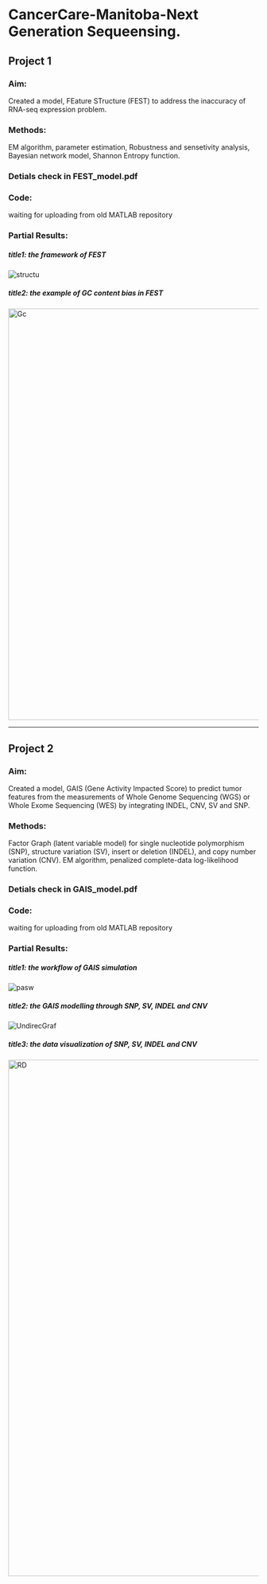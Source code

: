 # CancerCare-Manitoba-Next Generation Sequeensing.


## Project 1
### Aim:  
Created a model, FEature STructure (FEST) to address the inaccuracy of RNA-seq expression problem.
### Methods:  
EM algorithm, parameter estimation, Robustness and sensetivity analysis, Bayesian network model, Shannon Entropy function.
### Detials check in FEST_model.pdf
### Code:  
waiting for uploading from old MATLAB repository
### Partial Results:   
##### title1: the framework of FEST  
![structu](https://github.com/btbbtzhang/CancerCare-Manitoba-NGS/assets/34163897/a598053e-3b00-4ca0-aacc-d734e34aaa68)

##### title2: the example of GC content bias in FEST  
<img width="827" alt="Gc" src="https://github.com/btbbtzhang/CancerCare-Manitoba-NGS/assets/34163897/1a8c76ed-1e3c-404a-8bc3-843b735f11e7">



___________________________________________________________________________________________________________________________________________________________________________________________________________________________________________________
## Project 2
### Aim:  
Created a model, GAIS (Gene Activity Impacted Score) to predict tumor features from the measurements of Whole Genome Sequencing (WGS) or Whole Exome Sequencing (WES) by integrating INDEL, CNV, SV and SNP.
### Methods:  
Factor Graph (latent variable model) for single nucleotide polymorphism (SNP), structure variation (SV), insert or deletion (INDEL), and copy number variation (CNV). EM algorithm, penalized complete-data log-likelihood function.
### Detials check in GAIS_model.pdf
### Code:  
waiting for uploading from old MATLAB repository  


### Partial Results:  
##### title1: the workflow of GAIS simulation  
![pasw](https://github.com/btbbtzhang/CancerCare-Manitoba-NGS/assets/34163897/220396f0-0e89-4022-9efb-7f9ec7032454)

##### title2: the GAIS modelling through SNP, SV, INDEL and CNV  
![UndirecGraf](https://github.com/btbbtzhang/CancerCare-Manitoba-NGS/assets/34163897/d90da002-fa55-4ebf-af00-93f7a90b5f8b)

##### title3: the data visualization of SNP, SV, INDEL and CNV  
<img width="1038" alt="RD" src="https://github.com/btbbtzhang/CancerCare-Manitoba-NGS/assets/34163897/dfb887f3-8283-48fa-94f0-44e6660d1154">

